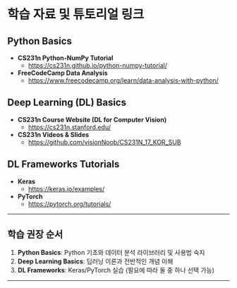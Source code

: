 # 학습 자료 및 튜토리얼 링크

## Python Basics
* **CS231n Python-NumPy Tutorial**
  * https://cs231n.github.io/python-numpy-tutorial/
* **FreeCodeCamp Data Analysis**
  * https://www.freecodecamp.org/learn/data-analysis-with-python/

## Deep Learning (DL) Basics
* **CS231n Course Website (DL for Computer Vision)**
  * https://cs231n.stanford.edu/
* **CS231n Videos & Slides**
  * https://github.com/visionNoob/CS231N_17_KOR_SUB

## DL Frameworks Tutorials
* **Keras**
  * https://keras.io/examples/
* **PyTorch**
  * https://pytorch.org/tutorials/

---
## 학습 권장 순서
1. **Python Basics**: Python 기초와 데이터 분석 라이브러리 및 사용법 숙지
2. **Deep Learning Basics**: 딥러닝 이론과 전반적인 개념 이해
3. **DL Frameworks**: Keras/PyTorch 실습 (필요에 따라 둘 중 하나 선택 가능) 

---
